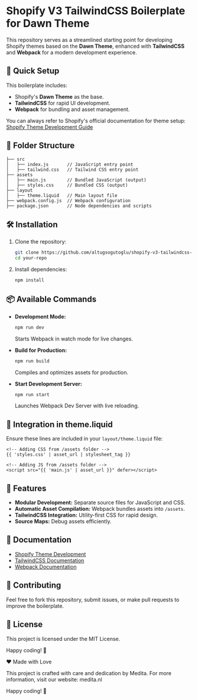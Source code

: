 # Shopify V3 TailwindCSS Boilerplate for Dawn Theme

This repository serves as a streamlined starting point for developing Shopify themes based on the **Dawn Theme**, enhanced with **TailwindCSS** and **Webpack** for a modern development experience.

## 🚀 Quick Setup

This boilerplate includes:
- Shopify's **Dawn Theme** as the base.
- **TailwindCSS** for rapid UI development.
- **Webpack** for bundling and asset management.

You can always refer to Shopify's official documentation for theme setup: [Shopify Theme Development Guide](https://shopify.dev/docs/storefronts/themes/getting-started/create)

## 📂 Folder Structure
```
├── src
│   ├── index.js       // JavaScript entry point
│   ├── tailwind.css   // Tailwind CSS entry point
├── assets
│   ├── main.js        // Bundled JavaScript (output)
│   ├── styles.css     // Bundled CSS (output)
├── layout
│   ├── theme.liquid   // Main layout file
├── webpack.config.js  // Webpack configuration
├── package.json       // Node dependencies and scripts
```

## 🛠️ Installation
1. Clone the repository:
   ```bash
   git clone https://github.com/altugsogutoglu/shopify-v3-tailwindcss-boilet-template-dawn-theme.git
   cd your-repo
   ```
2. Install dependencies:
   ```bash
   npm install
   ```

## 📦 Available Commands

- **Development Mode:**
  ```bash
  npm run dev
  ```
  Starts Webpack in watch mode for live changes.

- **Build for Production:**
  ```bash
  npm run build
  ```
  Compiles and optimizes assets for production.

- **Start Development Server:**
  ```bash
  npm run start
  ```
  Launches Webpack Dev Server with live reloading.

## 🎨 Integration in theme.liquid
Ensure these lines are included in your `layout/theme.liquid` file:
```liquid
<!-- Adding CSS from /assets folder -->
{{ 'styles.css' | asset_url | stylesheet_tag }}

<!-- Adding JS from /assets folder -->
<script src="{{ 'main.js' | asset_url }}" defer></script>
```

## 🌟 Features
- **Modular Development:** Separate source files for JavaScript and CSS.
- **Automatic Asset Compilation:** Webpack bundles assets into `/assets`.
- **TailwindCSS Integration:** Utility-first CSS for rapid design.
- **Source Maps:** Debug assets efficiently.

## 📖 Documentation
- [Shopify Theme Development](https://shopify.dev/docs/storefronts/themes/getting-started)
- [TailwindCSS Documentation](https://tailwindcss.com/docs/installation)
- [Webpack Documentation](https://webpack.js.org/concepts/)

## 🤝 Contributing
Feel free to fork this repository, submit issues, or make pull requests to improve the boilerplate.

## 📜 License
This project is licensed under the MIT License.

Happy coding! 🎉

❤️ Made with Love

This project is crafted with care and dedication by Medita. For more information, visit our website: medita.nl

Happy coding! 🎉